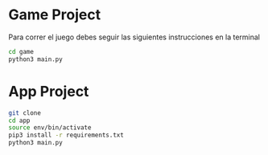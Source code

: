 # Game Project

Para correr el juego debes seguir las siguientes instrucciones en la terminal 

``` sh
cd game
python3 main.py
```
# App Project

``` sh
git clone
cd app
source env/bin/activate
pip3 install -r requirements.txt
python3 main.py
```
